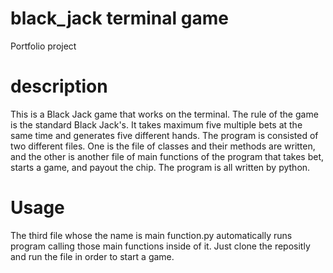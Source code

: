 # black_jack terminal game 
Portfolio project

# description
This is a Black Jack game that works on the terminal. The rule of the game is the standard Black Jack's. It takes maximum five multiple bets at the same time
and generates five different hands. The program is consisted of two different files. One is the file of classes and their methods are written, and the other 
is another file of main functions of the program that takes bet, starts a game, and payout the chip. The program is all written by python.

# Usage
The third file whose the name is main function.py automatically runs program calling those main functions inside of it. Just clone the repositly and run 
the file in order to start a game.
